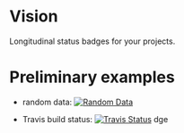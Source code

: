 # Vision

Longitudinal status badges for your projects.

# Preliminary examples

- random data: [![Random Data](https://sparkbadge.herokuapp.com/random)](https://github.com/klaeufer/sparkbadge)

- Travis build status: [![Travis Status](https://sparkbadge.herokuapp.com/travis/LoyolaChicagoCode/simpleimperative-algebraic-scala)](https://travis-ci.org/LoyolaChicagoCode/simpleimperative-algebraic-scala/builds)
dge
